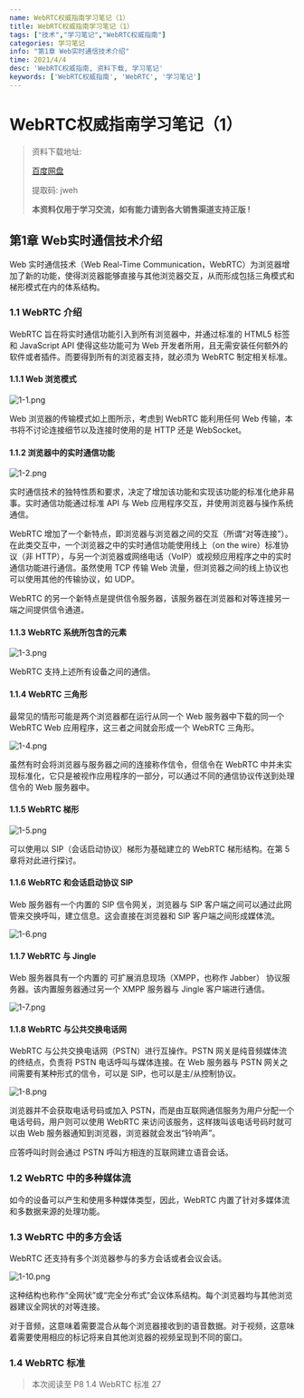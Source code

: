```yaml
---
name: WebRTC权威指南学习笔记（1）
title: WebRTC权威指南学习笔记（1）
tags: ["技术","学习笔记","WebRTC权威指南"]
categories: 学习笔记
info: "第1章 Web实时通信技术介绍"
time: 2021/4/4
desc: 'WebRTC权威指南, 资料下载, 学习笔记'
keywords: ['WebRTC权威指南', 'WebRTC', '学习笔记']
---
```


# WebRTC权威指南学习笔记（1）

> 资料下载地址:
>
> [百度网盘](https://pan.baidu.com/s/1c_lgO6C9EKRpJ-YMK4vjTg)
>
> 提取码: jweh
>
> **本资料仅用于学习交流，如有能力请到各大销售渠道支持正版 !**

## 第1章 Web实时通信技术介绍

Web 实时通信技术（Web Real-Time Communication，WebRTC）为浏览器增加了新的功能，使得浏览器能够直接与其他浏览器交互，从而形成包括三角模式和梯形模式在内的体系结构。

### 1.1 WebRTC 介绍

WebRTC 旨在将实时通信功能引入到所有浏览器中，并通过标准的 HTML5 标签和 JavaScript API 使得这些功能可为 Web 开发者所用，且无需安装任何额外的软件或者插件。而要得到所有的浏览器支持，就必须为 WebRTC 制定相关标准。

#### 1.1.1 Web 浏览模式

![1-1.png](./images/1-1.png)

Web 浏览器的传输模式如上图所示，考虑到 WebRTC 能利用任何 Web 传输，本书将不讨论连接细节以及连接时使用的是 HTTP 还是 WebSocket。

#### 1.1.2 浏览器中的实时通信功能

![1-2.png](./images/1-2.png)

实时通信技术的独特性质和要求，决定了增加该功能和实现该功能的标准化绝非易事。实时通信功能通过标准 API 与 Web 应用程序交互，并使用浏览器与操作系统通信。

WebRTC 增加了一个新特点，即浏览器与浏览器之间的交互（所谓“对等连接”）。在此类交互中，一个浏览器之中的实时通信功能使用线上（on the wire）标准协议（非 HTTP），与另一个浏览器或网络电话（VoIP）或视频应用程序之中的实时通信功能进行通信。虽然使用 TCP 传输 Web 流量，但浏览器之间的线上协议也可以使用其他的传输协议，如 UDP。

WebRTC 的另一个新特点是提供信令服务器，该服务器在浏览器和对等连接另一端之间提供信令通道。

#### 1.1.3 WebRTC 系统所包含的元素

![1-3.png](./images/1-3.png)

WebRTC 支持上述所有设备之间的通信。

#### 1.1.4 WebRTC 三角形

最常见的情形可能是两个浏览器都在运行从同一个 Web 服务器中下载的同一个 WebRTC Web 应用程序，这三者之间就会形成一个 WebRTC 三角形。

![1-4.png](./images/1-4.png)

虽然有时会将浏览器与服务器之间的连接称作信令，但信令在 WebRTC 中并未实现标准化，它只是被视作应用程序的一部分，可以通过不同的通信协议传送到处理信令的 Web 服务器中。

#### 1.1.5 WebRTC 梯形

![1-5.png](./images/1-5.png)

可以使用以 SIP（会话启动协议）梯形为基础建立的 WebRTC 梯形结构。在第 5 章将对此进行探讨。

#### 1.1.6 WebRTC 和会话启动协议 SIP

Web 服务器有一个内置的 SIP 信令网关，浏览器与 SIP 客户端之间可以通过此网管来交换呼叫，建立信息。这会直接在浏览器和 SIP 客户端之间形成媒体流。

![1-6.png](./images/1-6.png)

#### 1.1.7 WebRTC 与 Jingle

Web 服务器具有一个内置的 可扩展消息现场（XMPP，也称作 Jabber） 协议服务器。该内置服务器通过另一个 XMPP 服务器与 Jingle 客户端进行通信。

![1-7.png](./images/1-7.png)

#### 1.1.8 WebRTC 与公共交换电话网

WebRTC 与公共交换电话网（PSTN）进行互操作。PSTN 网关是纯音频媒体流的终结点，负责将 PSTN 电话呼叫与媒体连接。在 Web 服务器与 PSTN 网关之间需要有某种形式的信令，可以是 SIP，也可以是主/从控制协议。

![1-8.png](./images/1-8.png)

浏览器并不会获取电话号码或加入 PSTN，而是由互联网通信服务为用户分配一个电话号码，用户则可以使用 WebRTC 来访问该服务，这样拨叫该电话号码时就可以由 Web 服务器通知到浏览器，浏览器就会发出“铃响声”。

应答呼叫时则会通过 PSTN 呼叫方相连的互联网建立语音会话。

### 1.2 WebRTC 中的多种媒体流

如今的设备可以产生和使用多种媒体类型，因此，WebRTC 内置了针对多媒体流和多数据来源的处理功能。

### 1.3 WebRTC 中的多方会话

WebRTC 还支持有多个浏览器参与的多方会话或者会议会话。

![1-10.png](./images/1-10.png)

这种结构也称作“全网状”或“完全分布式”会议体系结构。每个浏览器均与其他浏览器建议全网状的对等连接。

对于音频，这意味着需要混合从每个浏览器接收到的语音数据。对于视频，这意味着需要使用相应的标记将来自其他浏览器的视频呈现到不同的窗口。

### 1.4 WebRTC 标准







> 本次阅读至 P8 1.4 WebRTC 标准 27